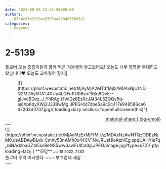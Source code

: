 ```yaml
---
date: 2021-09-08 23:42:50+09:00
authors:
  - 67b4c6fb2220ac6705aa97046f3503a1
categories:
  - Hayoung
---
```


# 2-5139

<div class="post-container" markdown="1">
<div class="content-container md-sidebar__scrollwrap" markdown="1">

플로버 오늘 줍줍이들과 함께 찍은 거울셀카 들고왔어요! 오늘도 너무 행복한 무대하고왔습니다♥️ 오늘도 고마웠어 잘자🌙
<figure markdown="1">
![](https://phinf.wevpstatic.net/MjAyMjA2MTdfMjIz/MDAxNjU1NDQ2MDAyNTA1.40Uy4LQFnffU06six15Sq8QvE--glJvcBQxz_J_YhRAg.t7wIGz6Ez0cJAt34L5ZQQy5q-aslXp6dyXWj2J33BwMg.JPEG/4d7dbe5a9c2c417e948586ce6672d3d0707.jpg){ loading=lazy onclick="openFullscreen(this)"}
</figure>


</div>
</div>

<div style="text-align: right;" markdown="1">
<a href="https://weverse.io/fromis9/artist/2-5139" style="text-align: right;">:material-share:{.big-emoji}</a>
</div>
---

<div class="comments-container md-sidebar__scrollwrap" markdown="1">
<div class="comment" markdown="1">
<div class='id-container' markdown="1">
![](https://phinf.wevpstatic.net/MjAyMzExMjFfMjUz/MDAxNzAwNTQzODEzNjM0.dsABDAwBLvb_CmKv53nAMh0x44CV1NvJRUsHloAtzVEg.spqUAHYle7q_biNAdzoaGZ4l5soReNS5ww6awFUlCa0g.JPEG/image.jpg?type=s72){ pfp loading=lazy }
**<span class="artist">하영</span>** <small>Jul 18 2022, 21:53</small><br>
</div>
<div class='comment-body' markdown="1">
플로버 우리 어사였다..~~~ 부끄럽네 새삼
</div>
</div>
</div>
---
